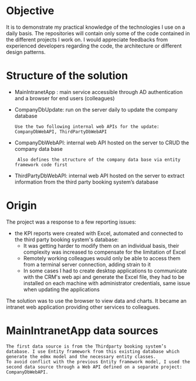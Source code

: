 
# Objective
It is to demonstrate my practical knowledge of the technologies I use on a daily basis. The repositories will contain only some of the code contained in the different projects I work on.
I would appreciate feedbacks from experienced developers regarding the code, the architecture or different design patterns.

# Structure of the solution
  -	MainIntranetApp : main service accessible through AD authentication and a browser for end users (colleagues)
  -	CompanyDbUpdate: run on the server daily to update the company database
  
	    Use the two following internal web APIs for the update: CompanyDbWebAPI, ThirdPartyDbWebAPI

  -	CompanyDbWebAPI: internal web API hosted on the server to CRUD the company data base
  
	     Also defines the structure of the company data base via entity framework code first
  -	ThirdPartyDbWebAPI: internal web API hosted on the server to extract information from the third party booking system’s database


# Origin
The project was a response to a few reporting issues:
  - the KPI reports were created with Excel, automated and connected to the third party booking system's database:
      - It was getting harder to modify them on an individual basis, their complexity was increased to compensate for the limitation of Excel
      - Remotely working colleagues would only be able to access them from a terminal server connection, adding strain to it
      - In some cases I had to create desktop applications to communicate with the CRM's web api and generate the Excel file, they had to be installed on each machine with administrator credentials, same issue when updating the applications
          
The solution was to use the browser to view data and charts. It became an intranet web application providing other services to colleagues.       



# MainIntranetApp data sources

	The first data source is from the Thirdparty booking system’s database. I use Entity framework from this existing database which generate the edmx model and the necessary entity classes.
	To avoid conflict with the previous Entity framework model, I used the second data source through a Web API defined on a separate project: CompanyDbWebAPI.

  
